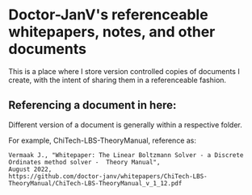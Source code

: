# Doctor-JanV's referenceable whitepapers, notes, and other documents

This is a place where I store version controlled copies of documents I create,
with the intent of sharing them in a referenceable fashion.

## Referencing a document in here:

Different version of a document is generally within a respective folder.

For example, ChiTech-LBS-TheoryManual, reference as:
```
Vermaak J., "Whitepaper: The Linear Boltzmann Solver - a Discrete Ordinates method solver -  Theory Manual",
August 2022,
https://github.com/doctor-janv/whitepapers/ChiTech-LBS-TheoryManual/ChiTech-LBS-TheoryManual_v_1_12.pdf
```
